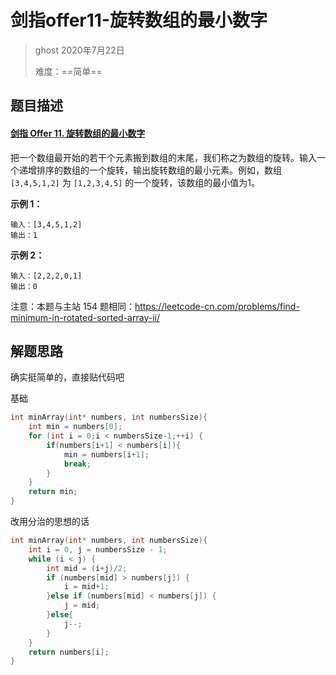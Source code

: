 # 剑指offer11-旋转数组的最小数字

> ghost 2020年7月22日
>
> 难度：==简单==

## 题目描述

#### [剑指 Offer 11. 旋转数组的最小数字](https://leetcode-cn.com/problems/xuan-zhuan-shu-zu-de-zui-xiao-shu-zi-lcof/)

把一个数组最开始的若干个元素搬到数组的末尾，我们称之为数组的旋转。输入一个递增排序的数组的一个旋转，输出旋转数组的最小元素。例如，数组 `[3,4,5,1,2]` 为 `[1,2,3,4,5]` 的一个旋转，该数组的最小值为1。 

**示例 1：**

```
输入：[3,4,5,1,2]
输出：1
```

**示例 2：**

```
输入：[2,2,2,0,1]
输出：0
```

注意：本题与主站 154 题相同：https://leetcode-cn.com/problems/find-minimum-in-rotated-sorted-array-ii/

## 解题思路

确实挺简单的，直接贴代码吧

基础

```C
int minArray(int* numbers, int numbersSize){
    int min = numbers[0];
    for (int i = 0;i < numbersSize-1;++i) {
        if(numbers[i+1] < numbers[i]){
            min = numbers[i+1];
            break;
        }
    }
    return min;
}
```

改用分治的思想的话

```C
int minArray(int* numbers, int numbersSize){
    int i = 0, j = numbersSize - 1;
    while (i < j) {
        int mid = (i+j)/2;
        if (numbers[mid] > numbers[j]) {
            i = mid+1;
        }else if (numbers[mid] < numbers[j]) {
            j = mid;
        }else{
            j--;
        }
    }
    return numbers[i];
}
```




